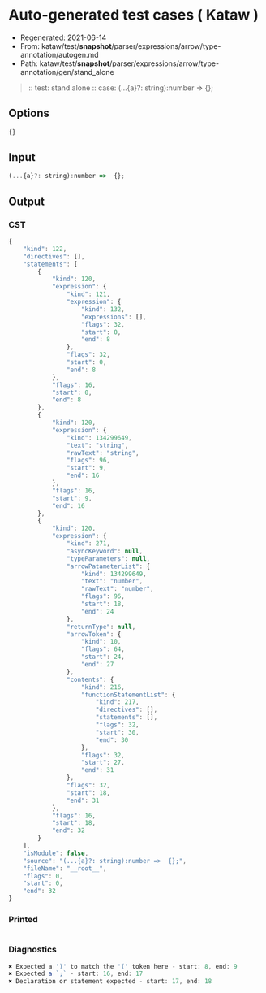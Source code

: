 # Auto-generated test cases ( Kataw )
- Regenerated: 2021-06-14
- From: kataw/test/__snapshot__/parser/expressions/arrow/type-annotation/autogen.md
- Path: kataw/test/__snapshot__/parser/expressions/arrow/type-annotation/gen/stand_alone
> :: test: stand alone
> :: case: (...{a}?: string):number =>  {};
## Options

`````js
{}
`````
## Input

`````js
(...{a}?: string):number =>  {};
`````
## Output

### CST

```javascript
{
    "kind": 122,
    "directives": [],
    "statements": [
        {
            "kind": 120,
            "expression": {
                "kind": 121,
                "expression": {
                    "kind": 132,
                    "expressions": [],
                    "flags": 32,
                    "start": 0,
                    "end": 8
                },
                "flags": 32,
                "start": 0,
                "end": 8
            },
            "flags": 16,
            "start": 0,
            "end": 8
        },
        {
            "kind": 120,
            "expression": {
                "kind": 134299649,
                "text": "string",
                "rawText": "string",
                "flags": 96,
                "start": 9,
                "end": 16
            },
            "flags": 16,
            "start": 9,
            "end": 16
        },
        {
            "kind": 120,
            "expression": {
                "kind": 271,
                "asyncKeyword": null,
                "typeParameters": null,
                "arrowPatameterList": {
                    "kind": 134299649,
                    "text": "number",
                    "rawText": "number",
                    "flags": 96,
                    "start": 18,
                    "end": 24
                },
                "returnType": null,
                "arrowToken": {
                    "kind": 10,
                    "flags": 64,
                    "start": 24,
                    "end": 27
                },
                "contents": {
                    "kind": 216,
                    "functionStatementList": {
                        "kind": 217,
                        "directives": [],
                        "statements": [],
                        "flags": 32,
                        "start": 30,
                        "end": 30
                    },
                    "flags": 32,
                    "start": 27,
                    "end": 31
                },
                "flags": 32,
                "start": 18,
                "end": 31
            },
            "flags": 16,
            "start": 18,
            "end": 32
        }
    ],
    "isModule": false,
    "source": "(...{a}?: string):number =>  {};",
    "fileName": "__root__",
    "flags": 0,
    "start": 0,
    "end": 32
}
```

### Printed

```javascript

```

### Diagnostics

```javascript
✖ Expected a ')' to match the '(' token here - start: 8, end: 9
✖ Expected a `;` - start: 16, end: 17
✖ Declaration or statement expected - start: 17, end: 18

```

